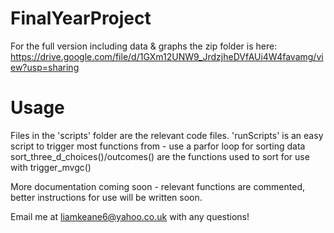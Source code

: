 # FinalYearProject

For the full version including data & graphs the zip folder is here:
https://drive.google.com/file/d/1GXm12UNW9_JrdzjheDVfAUi4W4favamg/view?usp=sharing

# Usage
Files in the 'scripts' folder are the relevant code files.
'runScripts' is an easy script to trigger most functions from - use a parfor loop for sorting data
sort_three_d_choices()/outcomes() are the functions used to sort for use with trigger_mvgc()

More documentation coming soon - relevant functions are commented, better instructions for use will be written soon.

Email me at liamkeane6@yahoo.co.uk with any questions!
